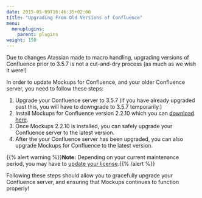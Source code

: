 ```yaml
---
date: 2015-05-09T16:46:35+02:00
title: "Upgrading From Old Versions of Confluence"
menu:
  menuplugins:
    parent: plugins
weight: 150
---
```


Due to changes Atassian made to macro handling, upgrading versions of Confluence prior to 3.5.7 is not a cut-and-dry process (as much as we wish it were!)

In order to update Mockups for Confluence, and your older Confluence server, you need to follow these steps:

1. Upgrade your Confluence server to 3.5.7 (if you have already upgraded past this, you will have to downgrade to 3.5.7 temporarily.)
2. Install Mockups for Confluence version 2.2.10 which you can [download here](https://marketplace.atlassian.com/plugins/com.balsamiq.confluence.plugins.mockups/versions).
3. Once Mockups 2.2.10 is installed, you can safely upgrade your Confluence server to the latest version.
4. After the your Confluence server has been upgraded, you can also upgrade Mockups for Confluence to the latest version.

{{% alert warning %}}**Note:** Depending on your current maintenance period, you may have to [update your license](https://balsamiq.com/buy/#c).{{% /alert %}}

Following these steps should allow you to gracefully upgrade your Confluence server, and ensuring that Mockups continues to function properly!

